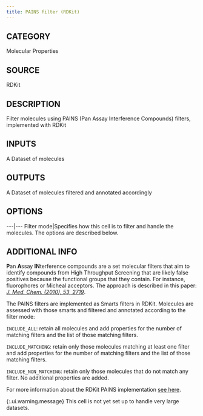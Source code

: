 ```yaml
---
title: PAINS filter (RDKit)
---
```


## CATEGORY
Molecular Properties

## SOURCE
RDKit

## DESCRIPTION
Filter molecules using PAINS (Pan Assay Interference Compounds) filters, implemented with RDKit

## INPUTS
A Dataset of molecules

## OUTPUTS
A Dataset of molecules filtered and annotated accordingly

## OPTIONS

---|---
Filter mode|Specifies how this cell is to filter and handle the molecules. The options are described below.

## ADDITIONAL INFO
**P**an **A**ssay **IN**terference compounds are a set molecular filters that aim to identify compounds from High Throughput Screening that are likely false positives because the functional groups that they contain. For instance, fluorophores or Micheal acceptors. The approach is described in this paper: <cite>[J. Med. Chem. (2010), 53, 2719](http://pubs.acs.org/doi/abs/10.1021/jm901137j)</cite>.

The PAINS filters are implemented as Smarts filters in RDKit. Molecules are assessed with those smarts and filtered and annotated according to the filter mode:

`INCLUDE_ALL`: retain all molecules and add properties for the number of matching filters and the list of those matching filters.

`INCLUDE_MATCHING`: retain only those molecules matching at least one filter and add properties for the number of matching filters and the list of those matching filters.

`INCLUDE_NON_MATCHING`:  retain only those molecules that do not match any filter. No additional properties are added.

For more information about the RDKit PAINS implementation [see here](https://github.com/rdkit/rdkit/tree/master/Code/GraphMol/FilterCatalog).

{:.ui.warning.message}
This cell is not yet set up to handle very large datasets.
